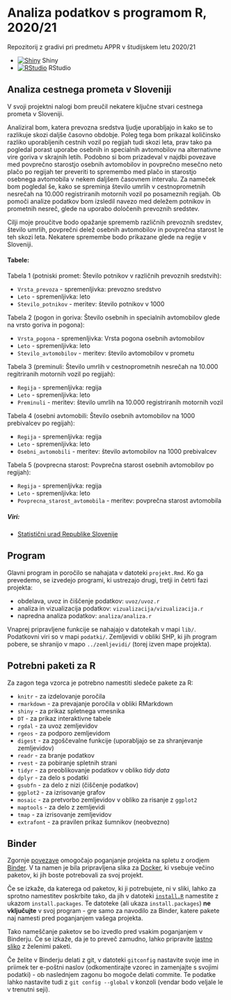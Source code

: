 # Analiza podatkov s programom R, 2020/21

Repozitorij z gradivi pri predmetu APPR v študijskem letu 2020/21

* [![Shiny](http://mybinder.org/badge.svg)](http://mybinder.org/v2/gh/NikiFMF10/APPR-2020-21/master?urlpath=shiny/APPR-2020-21/projekt.Rmd) Shiny
* [![RStudio](http://mybinder.org/badge.svg)](http://mybinder.org/v2/gh/NikiFMF10/APPR-2020-21/master?urlpath=rstudio) RStudio

## Analiza cestnega prometa v Sloveniji

V svoji projektni nalogi bom preučil nekatere ključne stvari cestnega prometa v Sloveniji.

Analiziral bom, katera prevozna sredstva ljudje uporabljajo in kako se to razlikuje skozi daljše časovno obdobje. Poleg tega bom prikazal količinsko razliko uporabljenih cestnih vozil po regijah tudi skozi leta, prav tako pa pogledal porast uporabe osebnih in specialnih avtomobilov na alternativne vire goriva v skrajnih letih. Podobno si bom prizadeval v najdbi povezave med povprečno starostjo osebnih avtomobilov in povprečno mesečno neto plačo po regijah ter preveriti to spremembo med plačo in starostjo osebnega avtomobila v nekem daljšem časovnem intervalu. Za nameček bom pogledal še, kako se spreminja število umrlih v cestnoprometnih nesrečah na 10.000 registriranih motornih vozil po posameznih regijah. Ob pomoči analize podatkov bom izsledil navezo med deležem potnikov in prometnih nesreč, glede na uporabo določenih prevoznih sredstev.

Cilji moje proučitve bodo opažanje sprememb različnih prevoznih sredstev, število umrlih, povprečni delež osebnih avtomobilov in povprečna starost le teh skozi leta. Nekatere spremembe bodo prikazane glede na regije v Sloveniji.

#### Tabele:
Tabela 1 (potniski promet: Število potnikov v različnih prevoznih sredstvih):

- `Vrsta_prevoza` - spremenljivka: prevozno sredstvo
- `Leto` - spremenljivka: leto
- `Stevilo_potnikov` - meritev: število potnikov v 1000

Tabela 2 (pogon in goriva: Število osebnih in specialnih avtomobilov glede na vrsto goriva in pogona):

- `Vrsta_pogona` - spremenljivka: Vrsta pogona osebnih avtomobilov   
- `Leto` - spremenljivka: leto
- `Stevilo_avtomobilov` - meritev: število avtomobilov v prometu

Tabela 3 (preminuli: Število umrlih v cestnoprometnih nesrečah na 10.000 regitriranih motornih vozil po regijah):

- `Regija` - spremenljivka: regija
- `Leto` - spremenljivka: leto
- `Preminuli` - meritev: število umrlih na 10.000 registriranih motornih vozil

Tabela 4 (osebni avtomobili: Število osebnih avtomobilov na 1000 prebivalcev po regijah):

- `Regija` - spremenljivka: regija
- `Leto` - spremenljivka: leto
- `Osebni_avtomobili` - meritev: število avtomobilov na 1000 prebivalcev

Tabela 5 (povprecna starost: Povprečna starost osebnih avtomobilov po regijah):

- `Regija` - spremenljivka: regija
- `Leto` - spremenljivka: leto
- `Povprecna_starost_avtomobila` - meritev: povprečna starost avtomobila


##### Viri:
* [Statistični urad Republike Slovenije](https://pxweb.stat.si/SiStat/sl/Podrocja/Index/48/transport)


## Program

Glavni program in poročilo se nahajata v datoteki `projekt.Rmd`.
Ko ga prevedemo, se izvedejo programi, ki ustrezajo drugi, tretji in četrti fazi projekta:

* obdelava, uvoz in čiščenje podatkov: `uvoz/uvoz.r`
* analiza in vizualizacija podatkov: `vizualizacija/vizualizacija.r`
* napredna analiza podatkov: `analiza/analiza.r`

Vnaprej pripravljene funkcije se nahajajo v datotekah v mapi `lib/`.
Podatkovni viri so v mapi `podatki/`.
Zemljevidi v obliki SHP, ki jih program pobere,
se shranijo v mapo `../zemljevidi/` (torej izven mape projekta).

## Potrebni paketi za R

Za zagon tega vzorca je potrebno namestiti sledeče pakete za R:

* `knitr` - za izdelovanje poročila
* `rmarkdown` - za prevajanje poročila v obliki RMarkdown
* `shiny` - za prikaz spletnega vmesnika
* `DT` - za prikaz interaktivne tabele
* `rgdal` - za uvoz zemljevidov
* `rgeos` - za podporo zemljevidom
* `digest` - za zgoščevalne funkcije (uporabljajo se za shranjevanje zemljevidov)
* `readr` - za branje podatkov
* `rvest` - za pobiranje spletnih strani
* `tidyr` - za preoblikovanje podatkov v obliko *tidy data*
* `dplyr` - za delo s podatki
* `gsubfn` - za delo z nizi (čiščenje podatkov)
* `ggplot2` - za izrisovanje grafov
* `mosaic` - za pretvorbo zemljevidov v obliko za risanje z `ggplot2`
* `maptools` - za delo z zemljevidi
* `tmap` - za izrisovanje zemljevidov
* `extrafont` - za pravilen prikaz šumnikov (neobvezno)

## Binder

Zgornje [povezave](#analiza-podatkov-s-programom-r-202021)
omogočajo poganjanje projekta na spletu z orodjem [Binder](https://mybinder.org/).
V ta namen je bila pripravljena slika za [Docker](https://www.docker.com/),
ki vsebuje večino paketov, ki jih boste potrebovali za svoj projekt.

Če se izkaže, da katerega od paketov, ki ji potrebujete, ni v sliki,
lahko za sprotno namestitev poskrbite tako,
da jih v datoteki [`install.R`](install.R) namestite z ukazom `install.packages`.
Te datoteke (ali ukaza `install.packages`) **ne vključujte** v svoj program -
gre samo za navodilo za Binder, katere pakete naj namesti pred poganjanjem vašega projekta.

Tako nameščanje paketov se bo izvedlo pred vsakim poganjanjem v Binderju.
Če se izkaže, da je to preveč zamudno,
lahko pripravite [lastno sliko](https://github.com/jaanos/APPR-docker) z želenimi paketi.

Če želite v Binderju delati z git,
v datoteki `gitconfig` nastavite svoje ime in priimek ter e-poštni naslov
(odkomentirajte vzorec in zamenjajte s svojimi podatki) -
ob naslednjem zagonu bo mogoče delati commite.
Te podatke lahko nastavite tudi z `git config --global` v konzoli
(vendar bodo veljale le v trenutni seji).

